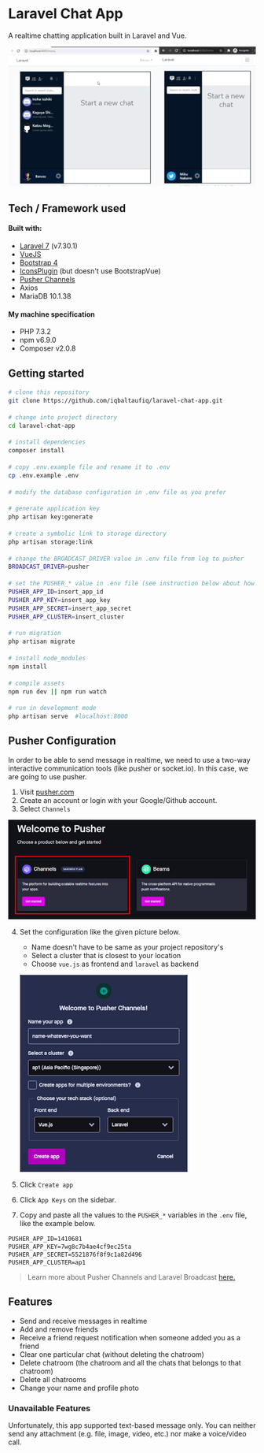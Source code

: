 # Laravel Chat App
A realtime chatting application built in Laravel and Vue.

![gif](./resources/demo/demo.gif)

## Tech / Framework used
#### Built with:
- [Laravel 7](https://laravel.com) (v7.30.1)
- [VueJS](https://vuejs.org)
- [Bootstrap 4](https://getbootstrap.com)
- [IconsPlugin](https://bootstrap-vue.org) (but doesn't use BootstrapVue)
- [Pusher Channels](https://pusher.com)
- Axios
- MariaDB 10.1.38

#### My machine specification
- PHP 7.3.2
- npm v6.9.0
- Composer v2.0.8


## Getting started
```bash
# clone this repository
git clone https://github.com/iqbaltaufiq/laravel-chat-app.git

# change into project directory
cd laravel-chat-app

# install dependencies
composer install

# copy .env.example file and rename it to .env
cp .env.example .env

# modify the database configuration in .env file as you prefer

# generate application key
php artisan key:generate

# create a symbolic link to storage directory
php artisan storage:link

# change the BROADCAST_DRIVER value in .env file from log to pusher
BROADCAST_DRIVER=pusher

# set the PUSHER_* value in .env file (see instruction below about how to get the pusher key)
PUSHER_APP_ID=insert_app_id
PUSHER_APP_KEY=insert_app_key
PUSHER_APP_SECRET=insert_app_secret
PUSHER_APP_CLUSTER=insert_cluster

# run migration
php artisan migrate

# install node_modules
npm install

# compile assets
npm run dev || npm run watch

# run in development mode
php artisan serve  #localhost:8000
```

## Pusher Configuration
In order to be able to send message in realtime, we need to use a two-way interactive communication tools (like pusher or socket.io). In this case, we are going to use pusher.
1. Visit [pusher.com](https://pusher.com)
2. Create an account or login with your Google/Github account.
3. Select `Channels`

![](./resources/demo/pusher2.jpg)

4. Set the configuration like the given picture below.
	- Name doesn't have to be same as your project repository's
	- Select a cluster that is closest to your location
	- Choose `vue.js` as frontend and `laravel` as backend
	
	![](./resources/demo/pusher1.jpg)
	
5. Click `Create app`
6. Click `App Keys` on the sidebar.
7. Copy and paste all the values to the `PUSHER_*` variables in the `.env` file, like the example below.
```dotenv
PUSHER_APP_ID=1410681
PUSHER_APP_KEY=7wg8c7b4ae4cf9ec25ta
PUSHER_APP_SECRET=5521876f8f9c1a82d496
PUSHER_APP_CLUSTER=ap1
```

> Learn more about Pusher Channels and Laravel Broadcast [here.](https://laravel.com/docs/7.x/broadcasting)

## Features
- Send and receive messages in realtime
- Add and remove friends
- Receive a friend request notification when someone added you as a friend
- Clear one particular chat (without deleting the chatroom)
- Delete chatroom (the chatroom and all the chats that belongs to that chatroom)
- Delete all chatrooms
- Change your name and profile photo

### Unavailable Features
Unfortunately, this app supported text-based message only. You can neither send any attachment (e.g. file, image, video, etc.) nor make a voice/video call.

